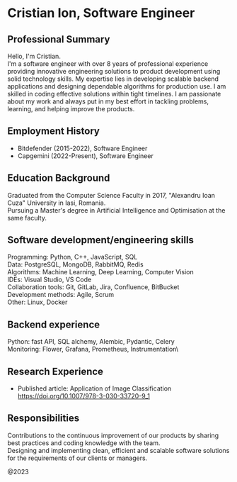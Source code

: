 # Cristian Ion, Software Engineer

## Professional Summary
Hello, I'm Cristian.\
I'm a software engineer with over 8 years of professional experience providing innovative engineering solutions to product development using solid technology skills. My expertise lies in developing scalable backend applications and designing dependable algorithms for production use. I am skilled in coding effective solutions within tight timelines. I am passionate about my work and always put in my best effort in tackling problems, learning, and helping improve the products.

## Employment History
- Bitdefender (2015-2022), Software Engineer
- Capgemini (2022-Present), Software Engineer

## Education Background
Graduated from the Computer Science Faculty in 2017, "Alexandru Ioan Cuza" University in Iasi, Romania.\
Pursuing a Master's degree in Artificial Intelligence and Optimisation at the same faculty.

## Software development/engineering skills
Programming: Python, C++, JavaScript, SQL\
Data: PostgreSQL, MongoDB, RabbitMQ, Redis\
Algorithms: Machine Learning, Deep Learning, Computer Vision\
IDEs: Visual Studio, VS Code\
Collaboration tools: Git, GitLab, Jira, Confluence, BitBucket\
Development methods: Agile, Scrum\
Other: Linux, Docker

## Backend experience
Python: fast API, SQL alchemy, Alembic, Pydantic, Celery\
Monitoring: Flower, Grafana, Prometheus, Instrumentation\

## Research Experience
- Published article: Application of Image Classification https://doi.org/10.1007/978-3-030-33720-9_1

## Responsibilities
Contributions to the continuous improvement of our products by sharing best practices and coding knowledge with the team.\
Designing and implementing clean, efficient and scalable software solutions for the requirements of our clients or managers.

@2023
